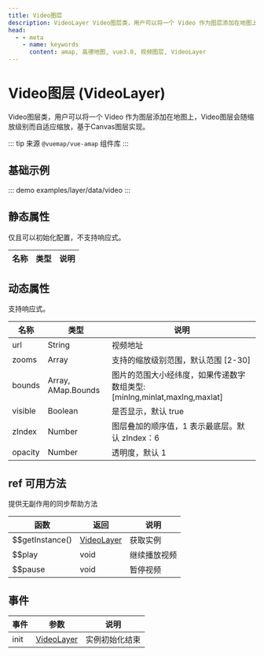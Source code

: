 ```yaml
---
title: Video图层
description: VideoLayer Video图层类，用户可以将一个 Video 作为图层添加在地图上，Video图层会随缩放级别而自适应缩放
head:
  - - meta
    - name: keywords
      content: amap, 高德地图, vue3.0, 视频图层, VideoLayer
---
```


# Video图层 (VideoLayer)
Video图层类，用户可以将一个 Video 作为图层添加在地图上，Video图层会随缩放级别而自适应缩放，基于Canvas图层实现。

::: tip
来源 ```@vuemap/vue-amap``` 组件库
:::

## 基础示例

::: demo
examples/layer/data/video
:::


## 静态属性
仅且可以初始化配置，不支持响应式。

名称 | 类型 | 说明
---|---|---|

## 动态属性
支持响应式。

名称 | 类型                 | 说明
---|--------------------|---|
url | String             | 视频地址
zooms | Array              | 支持的缩放级别范围，默认范围 [2-30]
bounds | Array, AMap.Bounds | 图片的范围大小经纬度，如果传递数字数组类型: [minlng,minlat,maxlng,maxlat]
visible | Boolean            | 是否显示，默认 true
zIndex | Number             | 图层叠加的顺序值，1 表示最底层。默认 zIndex：6
opacity | Number             | 透明度，默认 1

## ref 可用方法
提供无副作用的同步帮助方法

函数 | 返回             | 说明
---|----------------|---|
$$getInstance() | [VideoLayer](https://github.com/yangyanggu/vue-amap/blob/dev/src/packages/layer/data/Video/VideoLayer.ts) | 获取实例
$$play | void           | 继续播放视频
$$pause | void           | 暂停视频

## 事件

事件 | 参数         | 说明
---|------------|---|
init | [VideoLayer](https://github.com/yangyanggu/vue-amap/blob/dev/src/packages/layer/data/Video/VideoLayer.ts) | 实例初始化结束

